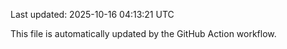 Last updated: 2025-10-16 04:13:21 UTC

This file is automatically updated by the GitHub Action workflow.
